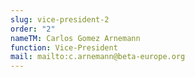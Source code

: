 ```yaml
---
slug: vice-president-2
order: "2"
nameTM: Carlos Gomez Arnemann
function: Vice-President
mail: mailto:c.arnemann@beta-europe.org
---
```

